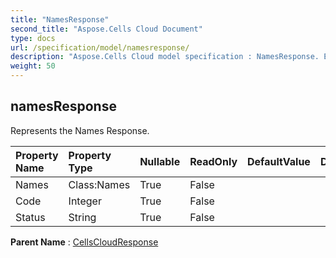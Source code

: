 ```yaml
---
title: "NamesResponse"
second_title: "Aspose.Cells Cloud Document"
type: docs
url: /specification/model/namesresponse/
description: "Aspose.Cells Cloud model specification : NamesResponse. Effortlessly handle Excel and other spreadsheet documents with features like opening, generating, editing, splitting, merging, comparing, and converting."
weight: 50
---
```


## **namesResponse**

Represents the Names Response. 

| Property Name | Property Type | Nullable |  ReadOnly | DefaultValue | Description | 
| :- | :- | :- |:- |  :- | :- |
| Names | Class:Names | True |  False |  |  |  
| Code | Integer | True |  False |  |  |  
| Status | String | True |  False |  |  |  

**Parent Name** : [CellsCloudResponse](cellscloudresponse)

